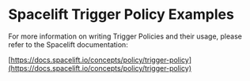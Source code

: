 # Spacelift Trigger Policy Examples

For more information on writing Trigger Policies and their usage, please refer to the Spacelift documentation:

[https://docs.spacelift.io/concepts/policy/trigger-policy](https://docs.spacelift.io/concepts/policy/trigger-policy)

